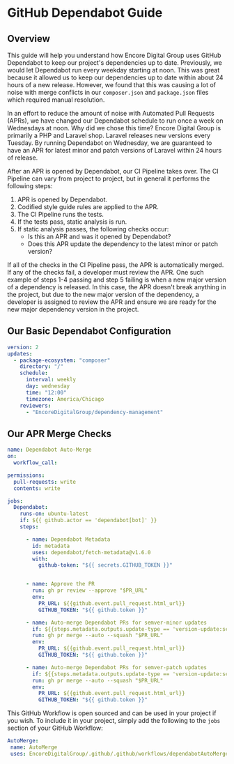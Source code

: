 # GitHub Dependabot Guide

## Overview

This guide will help you understand how Encore Digital Group uses GitHub Dependabot to keep our project's dependencies up to date.
Previously, we would let Dependabot run every weekday starting at noon. This was great because it allowed us to keep our
dependencies up to date within about 24 hours of a new release. However, we found that this was causing a lot of noise
with merge conflicts in our `composer.json` and `package.json` files which required manual resolution.

In an effort to reduce the amount of noise with Automated Pull Requests (APRs), we have changed our Dependabot schedule to
run once a week on Wednesdays at noon. Why did we chose this time? Encore Digital Group is primarily a PHP and Laravel shop. Laravel
releases new versions every Tuesday. By running Dependabot on Wednesday, we are guaranteed to have an APR for latest minor and patch
versions of Laravel within 24 hours of release.

After an APR is opened by Dependabot, our CI Pipeline takes over. The CI Pipeline can vary from project to project, but in general
it performs the following steps:

1. APR is opened by Dependabot.
2. Codified style guide rules are applied to the APR.
3. The CI Pipeline runs the tests.
4. If the tests pass, static analysis is run.
5. If static analysis passes, the following checks occur:
    - Is this an APR and was it opened by Dependabot?
    - Does this APR update the dependency to the latest minor or patch version?

If all of the checks in the CI Pipeline pass, the APR is automatically merged. If any of the checks fail, a developer must review the APR.
One such example of steps 1-4 passing and step 5 failing is when a new major version of a dependency is released. In this case, the APR
doesn't break anything in the project, but due to the new major version of the dependency, a developer is assigned to review the APR and
ensure we are ready for the new major dependency version in the project.

## Our Basic Dependabot Configuration

```yaml
version: 2
updates:
  - package-ecosystem: "composer"
    directory: "/"
    schedule:
      interval: weekly
      day: wednesday
      time: "12:00"
      timezone: America/Chicago
    reviewers:
      - "EncoreDigitalGroup/dependency-management"
```

## Our APR Merge Checks

```yaml
name: Dependabot Auto-Merge
on:
  workflow_call:

permissions:
  pull-requests: write
  contents: write

jobs:
  Dependabot:
    runs-on: ubuntu-latest
    if: ${{ github.actor == 'dependabot[bot]' }}
    steps:

      - name: Dependabot Metadata
        id: metadata
        uses: dependabot/fetch-metadata@v1.6.0
        with:
          github-token: "${{ secrets.GITHUB_TOKEN }}"


      - name: Approve the PR
        run: gh pr review --approve "$PR_URL"
        env:
          PR_URL: ${{github.event.pull_request.html_url}}
          GITHUB_TOKEN: "${{ github.token }}"

      - name: Auto-merge Dependabot PRs for semver-minor updates
        if: ${{steps.metadata.outputs.update-type == 'version-update:semver-minor'}}
        run: gh pr merge --auto --squash "$PR_URL"
        env:
          PR_URL: ${{github.event.pull_request.html_url}}
          GITHUB_TOKEN: "${{ github.token }}"

      - name: Auto-merge Dependabot PRs for semver-patch updates
        if: ${{steps.metadata.outputs.update-type == 'version-update:semver-patch'}}
        run: gh pr merge --auto --squash "$PR_URL"
        env:
          PR_URL: ${{github.event.pull_request.html_url}}
          GITHUB_TOKEN: "${{ github.token }}"
```

This GitHub Workflow is open sourced and can be used in your project if you wish. To include it in your project, simply add the following
to the `jobs` section of your GitHub Workflow:

```yaml
AutoMerge:
 name: AutoMerge
 uses: EncoreDigitalGroup/.github/.github/workflows/dependabotAutoMerge.yml@v1
```
